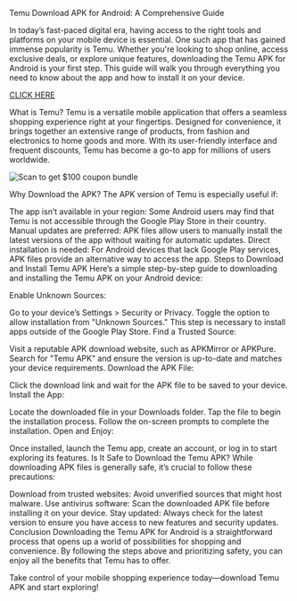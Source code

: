 Temu Download APK for Android: A Comprehensive Guide

In today’s fast-paced digital era, having access to the right tools and platforms on your mobile device is essential. One such app that has gained immense popularity is Temu. Whether you're looking to shop online, access exclusive deals, or explore unique features, downloading the Temu APK for Android is your first step. This guide will walk you through everything you need to know about the app and how to install it on your device.

[CLICK HERE](https://temu.to/k/uegrs2a386w)

What is Temu?
Temu is a versatile mobile application that offers a seamless shopping experience right at your fingertips. Designed for convenience, it brings together an extensive range of products, from fashion and electronics to home goods and more. With its user-friendly interface and frequent discounts, Temu has become a go-to app for millions of users worldwide.

![Scan to get $100 coupon bundle](https://i.ibb.co/fMLKQ34/image.png)


Why Download the APK?
The APK version of Temu is especially useful if:

The app isn’t available in your region: Some Android users may find that Temu is not accessible through the Google Play Store in their country.
Manual updates are preferred: APK files allow users to manually install the latest versions of the app without waiting for automatic updates.
Direct installation is needed: For Android devices that lack Google Play services, APK files provide an alternative way to access the app.
Steps to Download and Install Temu APK
Here’s a simple step-by-step guide to downloading and installing the Temu APK on your Android device:

Enable Unknown Sources:

Go to your device’s Settings > Security or Privacy.
Toggle the option to allow installation from "Unknown Sources." This step is necessary to install apps outside of the Google Play Store.
Find a Trusted Source:

Visit a reputable APK download website, such as APKMirror or APKPure.
Search for "Temu APK" and ensure the version is up-to-date and matches your device requirements.
Download the APK File:

Click the download link and wait for the APK file to be saved to your device.
Install the App:

Locate the downloaded file in your Downloads folder.
Tap the file to begin the installation process.
Follow the on-screen prompts to complete the installation.
Open and Enjoy:

Once installed, launch the Temu app, create an account, or log in to start exploring its features.
Is It Safe to Download the Temu APK?
While downloading APK files is generally safe, it’s crucial to follow these precautions:

Download from trusted websites: Avoid unverified sources that might host malware.
Use antivirus software: Scan the downloaded APK file before installing it on your device.
Stay updated: Always check for the latest version to ensure you have access to new features and security updates.
Conclusion
Downloading the Temu APK for Android is a straightforward process that opens up a world of possibilities for shopping and convenience. By following the steps above and prioritizing safety, you can enjoy all the benefits that Temu has to offer.

Take control of your mobile shopping experience today—download Temu APK and start exploring!
